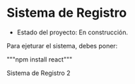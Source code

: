 <h1> Sistema de Registro </h1>

- Estado del proyecto: En construcción.

Para ejeturar el sistema, debes poner:

"""npm install react"""

Sistema de Registro 2
